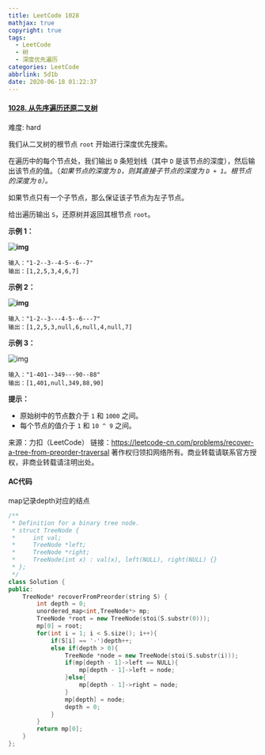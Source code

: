 ```yaml
---
title: LeetCode 1028
mathjax: true
copyright: true
tags:
  - LeetCode
  - 树
  - 深度优先遍历
categories: LeetCode
abbrlink: 5d1b
date: 2020-06-18 01:22:37
---
```


#### [1028. 从先序遍历还原二叉树](https://leetcode-cn.com/problems/recover-a-tree-from-preorder-traversal/)

难度: hard

我们从二叉树的根节点 `root` 开始进行深度优先搜索。

在遍历中的每个节点处，我们输出 `D` 条短划线（其中 `D` 是该节点的深度），然后输出该节点的值。（*如果节点的深度为 `D`，则其直接子节点的深度为 `D + 1`。根节点的深度为 `0`）。*

如果节点只有一个子节点，那么保证该子节点为左子节点。

给出遍历输出 `S`，还原树并返回其根节点 `root`。

**示例 1：**

**![img](https://assets.leetcode-cn.com/aliyun-lc-upload/uploads/2019/04/12/recover-a-tree-from-preorder-traversal.png)**

```
输入："1-2--3--4-5--6--7"
输出：[1,2,5,3,4,6,7]
```

<!--more-->

**示例 2：**

**![img](https://assets.leetcode-cn.com/aliyun-lc-upload/uploads/2019/04/12/screen-shot-2019-04-10-at-114101-pm.png)**

```
输入："1-2--3---4-5--6---7"
输出：[1,2,5,3,null,6,null,4,null,7]
```

**示例 3：**

![img](https://assets.leetcode-cn.com/aliyun-lc-upload/uploads/2019/04/12/screen-shot-2019-04-10-at-114955-pm.png)

```
输入："1-401--349---90--88"
输出：[1,401,null,349,88,90]
```

**提示：**

- 原始树中的节点数介于 `1` 和 `1000` 之间。
- 每个节点的值介于 `1` 和 `10 ^ 9` 之间。

来源：力扣（LeetCode）
链接：https://leetcode-cn.com/problems/recover-a-tree-from-preorder-traversal
著作权归领扣网络所有。商业转载请联系官方授权，非商业转载请注明出处。

#### AC代码

map记录depth对应的结点

```c++
/**
 * Definition for a binary tree node.
 * struct TreeNode {
 *     int val;
 *     TreeNode *left;
 *     TreeNode *right;
 *     TreeNode(int x) : val(x), left(NULL), right(NULL) {}
 * };
 */
class Solution {
public:
    TreeNode* recoverFromPreorder(string S) {
        int depth = 0;
        unordered_map<int,TreeNode*> mp;
        TreeNode *root = new TreeNode(stoi(S.substr(0)));
        mp[0] = root;
        for(int i = 1; i < S.size(); i++){
            if(S[i] == '-')depth++;
            else if(depth > 0){
                TreeNode *node = new TreeNode(stoi(S.substr(i)));
                if(mp[depth - 1]->left == NULL){
                    mp[depth - 1]->left = node;
                }else{
                    mp[depth - 1]->right = node;
                }
                mp[depth] = node;
                depth = 0;
            }
        }
        return mp[0];
    }
};
```

